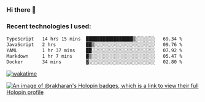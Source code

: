 ### Hi there 👋

### Recent technologies I used:
<!--START_SECTION:waka-->

```txt
TypeScript   14 hrs 15 mins  █████████████████▒░░░░░░░   69.34 %
JavaScript   2 hrs           ██▒░░░░░░░░░░░░░░░░░░░░░░   09.76 %
YAML         1 hr 37 mins    ██░░░░░░░░░░░░░░░░░░░░░░░   07.92 %
Markdown     1 hr 7 mins     █▒░░░░░░░░░░░░░░░░░░░░░░░   05.47 %
Docker       34 mins         ▓░░░░░░░░░░░░░░░░░░░░░░░░   02.80 %
```

<!--END_SECTION:waka-->
[![wakatime](https://wakatime.com/badge/user/fe50d444-0cee-4d14-a0b3-b9e8509eb4d0.svg)](https://wakatime.com/@fe50d444-0cee-4d14-a0b3-b9e8509eb4d0)

[![An image of @rakharan's Holopin badges, which is a link to view their full Holopin profile](https://holopin.me/rakharan)](https://holopin.io/@rakharan)
